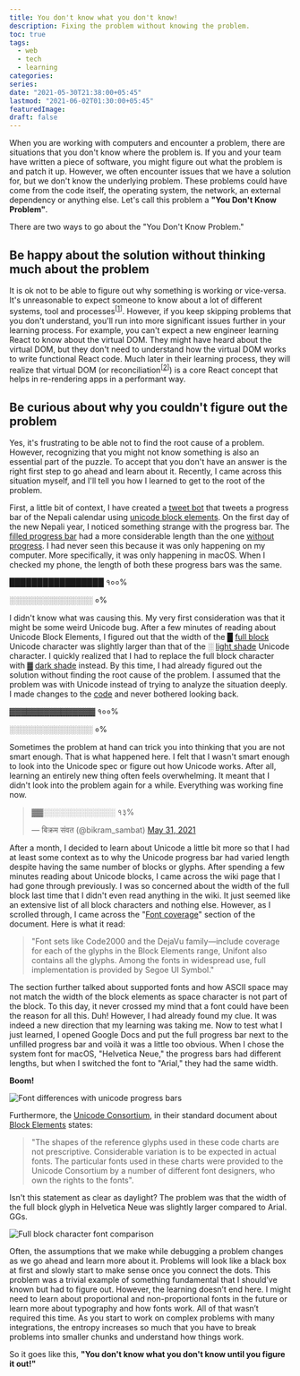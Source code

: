 ```yaml
---
title: You don't know what you don't know!
description: Fixing the problem without knowing the problem.
toc: true
tags:
  - web
  - tech
  - learning
categories:
series:
date: "2021-05-30T21:38:00+05:45"
lastmod: "2021-06-02T01:30:00+05:45"
featuredImage:
draft: false
---
```


When you are working with computers and encounter a problem, there are situations that you don't know where the problem is. If you and your team have written a piece of software, you might figure out what the problem is and patch it up. However, we often encounter issues that we have a solution for, but we don't know the underlying problem. These problems could have come from the code itself, the operating system, the network, an external dependency or anything else. Let's call this problem a __"You Don't Know Problem"__.

There are two ways to go about the "You Don't Know Problem."

## Be happy about the solution without thinking much about the problem

It is ok not to be able to figure out why something is working or vice-versa. It's unreasonable to expect someone to know about a lot of different systems, tool and processes<sup>[[1](https://jvns.ca/blog/learn-how-things-work/#you-can-use-something-without-understanding-how-it-works-and-that-can-be-ok)]</sup>. However, if you keep skipping problems that you don't understand, you'll run into more significant issues further in your learning process. For example, you can't expect a new engineer learning React to know about the virtual DOM. They might have heard about the virtual DOM, but they don't need to understand how the virtual DOM works to write functional React code. Much later in their learning process, they will realize that virtual DOM (or reconciliation<sup>[[2](https://github.com/acdlite/react-fiber-architecture#reconciliation-versus-rendering)]</sup>) is a core React concept that helps in re-rendering apps in a performant way.

## Be curious about why you couldn't figure out the problem

Yes, it's frustrating to be able not to find the root cause of a problem. However, recognizing that you might not know something is also an essential part of the puzzle. To accept that you don't have an answer is the right first step to go ahead and learn about it. Recently, I came across this situation myself, and I'll tell you how I learned to get to the root of the problem.

First, a little bit of context, I have created a [tweet bot](https://twitter.com/bikram_sambat) that tweets a progress bar of the Nepali calendar using [unicode block elements](https://en.wikipedia.org/wiki/Block_Elements). On the first day of the new Nepali year, I noticed something strange with the progress bar. The [filled progress bar](https://twitter.com/bikram_sambat/status/1382034603372908550) had a more considerable length than the one [without progress](https://twitter.com/bikram_sambat/status/1382034607676219392). I had never seen this because it was only happening on my computer. More specifically, it was only happening in macOS. When I checked my phone, the length of both these progress bars was the same.

█████████████████ १००%

░░░░░░░░░░░░░░░ ०%

I didn't know what was causing this. My very first consideration was that it might be some weird Unicode bug. After a few minutes of reading about Unicode Block Elements, I figured out that the width of the █ [full block](https://www.compart.com/en/unicode/U+2588) Unicode character was slightly larger than that of the ░ [light shade](https://www.compart.com/en/unicode/U+2591) Unicode character. I quickly realized that I had to replace the full block character with ▓ [dark shade](https://www.compart.com/en/unicode/U+2593) instead. By this time, I had already figured out the solution without finding the root cause of the problem. I assumed that the problem was with Unicode instead of trying to analyze the situation deeply. I made changes to the [code](https://github.com/mesaugat/bikram-sambat-progress/commit/7bd7490acba4728732e0bde43e13ead9cbca145a) and never bothered looking back.

▓▓▓▓▓▓▓▓▓▓▓▓▓▓▓ १००%

░░░░░░░░░░░░░░░ ०%

Sometimes the problem at hand can trick you into thinking that you are not smart enough. That is what happened here. I felt that I wasn't smart enough to look into the Unicode spec or figure out how Unicode works. After all, learning an entirely new thing often feels overwhelming. It meant that I didn't look into the problem again for a while. Everything was working fine now.

<blockquote class="twitter-tweet"><p lang="und" dir="ltr">▓▓░░░░░░░░░░░░░ १३%</p>&mdash; बिक्रम संवत (@bikram_sambat) <a href="https://twitter.com/bikram_sambat/status/1399229903933947905?ref_src=twsrc%5Etfw">May 31, 2021</a></blockquote> <script async src="https://platform.twitter.com/widgets.js" charset="utf-8"></script>

After a month, I decided to learn about Unicode a little bit more so that I had at least some context as to why the Unicode progress bar had varied length despite having the same number of blocks or glyphs. After spending a few minutes reading about Unicode blocks, I came across the wiki page that I had gone through previously. I was so concerned about the width of the full block last time that I didn't even read anything in the wiki. It just seemed like an extensive list of all block characters and nothing else. However, as I scrolled through, I came across the "[Font coverage](https://en.wikipedia.org/wiki/Block_Elements#Font_coverage)" section of the document. Here is what it read:

> "Font sets like Code2000 and the DejaVu family—include coverage for each of the glyphs in the Block Elements range, Unifont also contains all the glyphs. Among the fonts in widespread use, full implementation is provided by Segoe UI Symbol."

The section further talked about supported fonts and how ASCII space may not match the width of the block elements as space character is not part of the block. To this day, it never crossed my mind that a font could have been the reason for all this. Duh! However, I had already found my clue. It was indeed a new direction that my learning was taking me. Now to test what I just learned, I opened Google Docs and put the full progress bar next to the unfilled progress bar and voilà it was a little too obvious. When I chose the system font for macOS, "Helvetica Neue," the progress bars had different lengths, but when I switched the font to "Arial," they had the same width.

__Boom!__

<!-- TODO: Add support for figcaption -->
![Font differences with unicode progress bars](/gifs/what-the-font.gif "Font differences with unicode progress bars")

Furthermore, the [Unicode Consortium](https://unicode.org), in their standard document about [Block Elements](https://unicode.org/charts/PDF/U2580.pdf) states:

> "The shapes of the reference glyphs used in these code charts are not prescriptive. Considerable variation is to be expected in actual fonts. The particular fonts used in these charts were provided to the Unicode Consortium by a number of different font designers, who own the rights to the fonts".

Isn't this statement as clear as daylight? The problem was that the width of the full block glyph in Helvetica Neue was slightly larger compared to Arial. GGs.

![Full block character font comparison](/gifs/full-block-character-comparison.gif "Full block character font comparison")

Often, the assumptions that we make while debugging a problem changes as we go ahead and learn more about it. Problems will look like a black box at first and slowly start to make sense once you connect the dots. This problem was a trivial example of something fundamental that I should’ve known but had to figure out. However, the learning doesn’t end here. I might need to learn about proportional and non-proportional fonts in the future or learn more about typography and how fonts work. All of that wasn’t required this time. As you start to work on complex problems with many integrations, the entropy increases so much that you have to break problems into smaller chunks and understand how things work.

So it goes like this, __"You don't know what you don't know until you figure it out!"__
